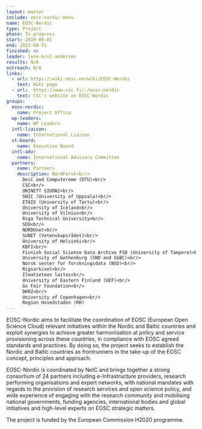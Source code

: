 ```yaml
---
layout: master
include: eosc-nordic-menu
name: EOSC-Nordic
type: Project
phase: In progress
start: 2019-09-01
end: 2022-08-31
finished: no
leader: lene-krol-andersen
results: N/A
outreach: N/A
links:
  - url: https://wiki.neic.no/wiki/EOSC-Nordic
    text: Wiki page
  - url:  https://www.csc.fi/-/eosc-nordic
    text: CSC's website on EOSC-Nordic
groups:
  eosc-nordic:
    name: Project Office
  wp-leaders:
    name: WP Leaders
  intl-liaison:
    name: International Liaison
  xt-board:
    name: Executive Board
  intl-adv:
    name: International Advisory Committee
  partners:
    name: Partners
    description: NordForsk<br/>
      DeiC and Computerome (DTU)<br/>
      CSC<br/>
      UNINETT SIGMA2<br/>
      SNIC (University of Uppsala)<br/>
      ETAIS (University of Tartu)<br/>
      University of Iceland<br/>
      University of Vilnius<br/>
      Riga Technical University<br/>
      SDU<br/>
      NORDUnet<br/>
      SUNET (Vetenskapsrådet)<br/>
      University of Helsinki<br/>
      KBFI<br/>
      Finnish Social Science Data Archive FSD (University of Tampere)<br/>
      University of Gothenburg (SND and GGBC)<br/>
      Norsk senter for forskningsdata (NSD)<br/>
      Rigsarkivet<br/>
      Ilmatieteen laitos<br/>
      University of Eastern Finland (UEF)<br/>
      Go Fair Foundation<br/>
      DKRZ<br/>
      University of Copenhagen<br/>
      Region Hovedstaden (RH)
---
```

EOSC-Nordic aims to facilitate the coordination of EOSC (European Open Science Cloud) relevant initiatives within the Nordic and Baltic countries and exploit synergies to achieve greater harmonisation at policy and service provisioning across these countries, in compliance with EOSC agreed standards and practices. By doing so, the project seeks to establish the Nordic and Baltic countries as frontrunners in the take-up of the EOSC concept, principles and approach.

EOSC-Nordic is coordinated by NeIC and brings together a strong consortium of 24 partners including e-Infrastructure providers, research performing organisations and expert networks, with national mandates with regards to the provision of research services and open science policy, and wide experience of engaging with the research community and mobilising national governments, funding agencies, international bodies and global initiatives and high-level experts on EOSC strategic matters.

The project is funded by the European Commission H2020 programme.
